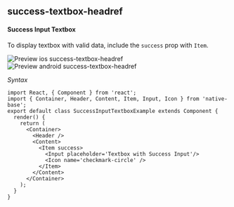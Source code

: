 ## success-textbox-headref
#### Success Input Textbox

To display textbox with valid data, include the <code>success</code> prop with <code>Item</code>.

![Preview ios success-textbox-headref](https://github.com/GeekyAnts/NativeBase-KitchenSink/raw/v2.5.2/screenshots/ios/input-success.png)
![Preview android success-textbox-headref](https://github.com/GeekyAnts/NativeBase-KitchenSink/raw/v2.5.2/screenshots/android/input-success.png)

*Syntax*

<pre class="line-numbers"><code class="language-jsx">import React, { Component } from 'react';
import { Container, Header, Content, Item, Input, Icon } from 'native-base';
export default class SuccessInputTextboxExample extends Component {
  render() {
    return (
      &lt;Container>
        &lt;Header />
        &lt;Content>
          &lt;Item success>
            &lt;Input placeholder='Textbox with Success Input'/>
            &lt;Icon name='checkmark-circle' />
          &lt;/Item>
        &lt;/Content>
      &lt;/Container>
    );
  }
}</code></pre><br />
